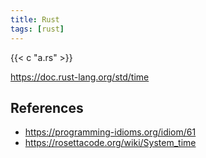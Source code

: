 ```yaml
---
title: Rust
tags: [rust]
---
```


{{< c "a.rs" >}}

<https://doc.rust-lang.org/std/time>

## References

- <https://programming-idioms.org/idiom/61>
- <https://rosettacode.org/wiki/System_time>
